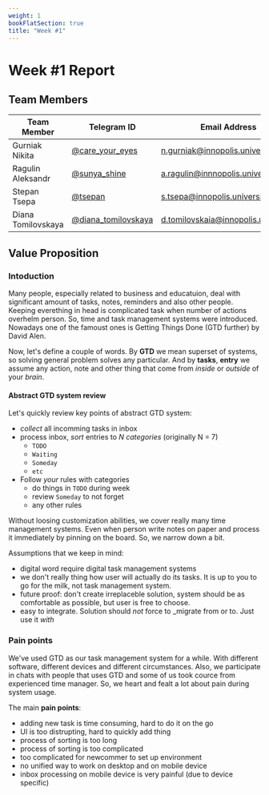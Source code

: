 ```yaml
---
weight: 1
bookFlatSection: true
title: "Week #1"
---
```


# Week #1 Report

## Team Members

| Team Member        | Telegram ID                                            | Email Address                       |
| ------------------ | ------------------------------------------------------ | ----------------------------------- |
| Gurniak Nikita     | [@care_your_eyes](https://t.me/care_your_eyes)         | n.gurniak@innopolis.university      |
| Ragulin Aleksandr  | [@sunya_shine](https://t.me/sunya_shine)               | a.ragulin@innnopolis.university     |
| Stepan Tsepa       | [@tsepan](https://t.me/tsepan)                         | s.tsepa@innopolis.university        |
| Diana Tomilovskaya | [@diana_tomilovskaya](https://t.me/diana_tomilovskaya) | d.tomilovskaia@innopolis.university |

## Value Proposition

### Intoduction

Many people, especially related to business and educatuion, deal with significant amount of tasks, notes, reminders and also other people. Keeping everething in head is complicated task when number of actions overhelm person. So, time and task management systems were introduced. Nowadays one of the famoust ones is Getting Things Done (GTD further) by David Alen. 

Now, let's define a couple of words. By **GTD** we mean superset of systems, so solving general problem solves any particular. And by **tasks**, **entry** we assume any action, note and other thing that come from _inside_ or _outside_ of your _brain_. 

#### Abstract GTD system review

Let's quickly review key points of abstract GTD system:

- _collect_ all incomming tasks in inbox
- process inbox, _sort_ entries to _N categories_ (originally N = 7)
  - `TODO`
  - `Waiting`
  - `Someday`
  - `etc`
- Follow _your_ rules with categories
  - do things in `TODO` during week
  - review `Someday` to not forget
  - any other rules

Without loosing customization abilities, we cover really many time management systems. Even when person write notes on paper and process it immediately by pinning on the board. So, we narrow down a bit. 

Assumptions that we keep in mind:
- digital word require digital task management systems
- we don't really thing how user will actually do its tasks. It is up to you to go for the milk, not task management system.
- future proof: don't create irreplaceble solution, system should be as comfortable as possible, but user is free to choose.
- easy to integrate. Solution should _not_ force to _migrate from or to. Just use it _with_


### Pain points

We've used GTD as our task management system for a while. With different software, different devices and different circumstances. Also, we participate in chats with people that uses GTD and some of us took cource from experienced time manager. So, we heart and fealt a lot about pain during system usage.

The main **pain points**:
- adding new task is time consuming, hard to do it on the go
- UI is too distrupting, hard to quickly add thing
- process of sorting is too long
- process of sorting is too complicated
- too complicated for newcommer to set up environment
- no unified way to work on desktop and on mobile device
- inbox processing on mobile device is very painful (due to device specific)
